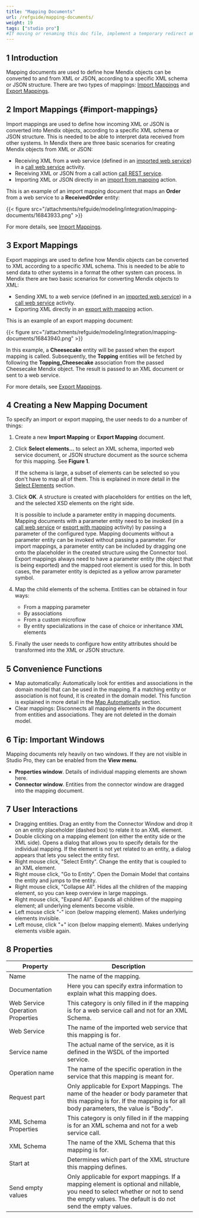 ```yaml
---
title: "Mapping Documents"
url: /refguide/mapping-documents/
weight: 19
tags: ["studio pro"]
#If moving or renaming this doc file, implement a temporary redirect and let the respective team know they should update the URL in the product. See Mapping to Products for more details.
---
```


## 1 Introduction

Mapping documents are used to define how Mendix objects can be converted to and from XML or JSON, according to a specific XML schema or JSON structure. There are two types of mappings: [Import Mappings](/refguide/import-mappings/) and [Export Mappings](/refguide/export-mappings/).

## 2 Import Mappings {#import-mappings}

Import mappings are used to define how incoming XML or JSON is converted into Mendix objects, according to a specific XML schema or JSON structure. This is needed to be able to interpret data received from other systems. In Mendix there are three basic scenarios for creating Mendix objects from XML or JSON:

* Receiving XML from a web service (defined in an [imported web service](/refguide/consumed-web-service/)) in a [call web service](/refguide/call-web-service-action/) activity.
* Receiving XML or JSON from a call action [call REST service](/refguide/call-rest-action/).
* Importing XML or JSON directly in an [import from mapping](/refguide/import-mapping-action/) action. 

This is an example of an import mapping document that maps an **Order** from a web service to a **ReceivedOrder** entity:

{{< figure src="/attachments/refguide/modeling/integration/mapping-documents/16843933.png" >}}

For more details, see [Import Mappings](/refguide/import-mappings/).

## 3 Export Mappings

Export mappings are used to define how Mendix objects can be converted to XML according to a specific XML schema. This is needed to be able to send data to other systems in a format the other system can process. In Mendix there are two basic scenarios for converting Mendix objects to XML:

* Sending XML to a web service (defined in an [imported web service](/refguide/consumed-web-service/)) in a [call web service](/refguide/call-web-service-action/) activity.
* Exporting XML directly in an [export with mapping](/refguide/export-mapping-action/) action. 

This is an example of an export mapping document:

{{< figure src="/attachments/refguide/modeling/integration/mapping-documents/16843940.png" >}}

In this example, a **Cheesecake** entity will be passed when the export mapping is called. Subsequently, the **Topping** entities will be fetched by following the **Topping_Cheesecake** association from the passed Cheesecake Mendix object. The result is passed to an XML document or sent to a web service.

For more details, see [Export Mappings](/refguide/export-mappings/).

## 4 Creating a New Mapping Document

To specify an import or export mapping, the user needs to do a number of things:

1. Create a new **Import Mapping** or **Export Mapping** document.
2. Click **Select elements...** to select an XML schema, imported web service document, or JSON structure document as the source schema for this mapping. See **Figure 1**. 

    If the schema is large, a subset of elements can be selected so you don't have to map all of them. This is explained in more detail in the [Select Elements](/refguide/select--elements/) section.

3. Click **OK**. A structure is created with placeholders for entities on the left, and the selected XSD elements on the right side.

    It is possible to include a parameter entity in mapping documents. Mapping documents with a parameter entity need to be invoked (in a [call web service](/refguide/call-web-service-action/) or [export with mapping](/refguide/export-mapping-action/) activity) by passing a parameter of the configured type. Mapping documents without a parameter entity can be invoked without passing a parameter. For import mappings, a parameter entity can be included by dragging one onto the placeholder in the created structure using the Connector tool. Export mappings always need to have a parameter entity (the object that is being exported) and the mapped root element is used for this. In both cases, the parameter entity is depicted as a yellow arrow parameter symbol.

4. Map the child elements of the schema. Entities can be obtained in four ways:

    * From a mapping parameter
    * By associations
    * From a custom microflow
    * By entity specializations in the case of choice or inheritance XML elements

5. Finally the user needs to configure how entity attributes should be transformed into the XML or JSON structure.

## 5 Convenience Functions

* Map automatically: Automatically look for entities and associations in the domain model that can be used in the mapping. If a matching entity or association is not found, it is created in the domain model. This function is explained in more detail in the [Map Automatically](/refguide/map-automatically/) section.
* Clear mappings: Disconnects all mapping elements in the document from entities and associations. They are not deleted in the domain model.

## 6 Tip: Important Windows

Mapping documents rely heavily on two windows. If they are not visible in Studio Pro, they can be enabled from the **View menu**.

* **Properties window**. Details of individual mapping elements are shown here.
* **Connector window**. Entities from the connector window are dragged into the mapping document.

## 7 User Interactions

* Dragging entities. Drag an entity from the Connector Window and drop it on an entity placeholder (dashed box) to relate it to an XML element. 
* Double clicking on a mapping element (on either the entity side or the XML side). Opens a dialog that allows you to specify details for the individual mapping. If the element is not yet related to an entity, a dialog appears that lets you select the entity first.
* Right mouse click, "Select Entity". Change the entity that is coupled to an XML element.
* Right mouse click, "Go to Entity". Open the Domain Model that contains the entity and jumps to the entity.
* Right mouse click, "Collapse All". Hides all the children of the mapping element, so you can keep overview in large mappings.
* Right mouse click, "Expand All". Expands all children of the mapping element; all underlying elements become visible.
* Left mouse click "-" icon (below mapping element). Makes underlying elements invisible.
* Left mouse, click "+" icon (below mapping element). Makes underlying elements visible again.

## 8 Properties

| Property | Description |
| --- | --- |
| Name | The name of the mapping. |
| Documentation | Here you can specify extra information to explain what this mapping does. |
| Web Service Operation Properties | This category is only filled in if the mapping is for a web service call and not for an XML Schema. |
| Web Service | The name of the imported web service that this mapping is for. |
| Service name | The actual name of the service, as it is defined in the WSDL of the imported service. |
| Operation name | The name of the specific operation in the service that this mapping is meant for. |
| Request part | Only applicable for Export Mappings. The name of the header or body parameter that this mapping is for. If the mapping is for all body parameters, the value is "Body". |
| XML Schema Properties | This category is only filled in if the mapping is for an XML schema and not for a web service call. |
| XML Schema | The name of the XML Schema that this mapping is for. |
| Start at | Determines which part of the XML structure this mapping defines. |
| Send empty values | Only applicable for export mappings. If a mapping element is optional and nillable, you need to select whether or not to send the empty values. The default is do not send the empty values. |
